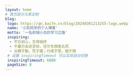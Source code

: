 ```yaml
---
layout: home
# 首页部分元素定制
blog:
 logo: https://qn.kaife.cn/blog/20240301213255-logo.webp
 name: '小凯同学的个人博客'
 motto: '一名前端小白的学习之路'
 inspiring:
  - 不忘初心，方得始终
  - 千磨万击还坚劲，任尔东西南北风
  - 业精于勤，荒于嬉；行成于思，毁于随
 # 设置 inspiringTimeout 可以实现自动切换
 inspiringTimeout: 6000
 pageSize: 8
---
```

